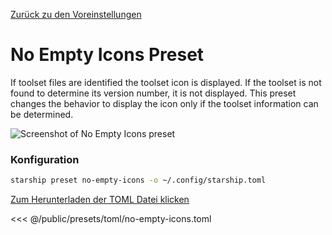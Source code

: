 [Zurück zu den Voreinstellungen](./#no-empty-icons)

# No Empty Icons Preset

If toolset files are identified the toolset icon is displayed. If the toolset is not found to determine its version number, it is not displayed. This preset changes the behavior to display the icon only if the toolset information can be determined.

![Screenshot of No Empty Icons preset](/presets/img/no-empty-icons.png)

### Konfiguration

```sh
starship preset no-empty-icons -o ~/.config/starship.toml
```

[Zum Herunterladen der TOML Datei klicken](/presets/toml/no-empty-icons.toml)

<<< @/public/presets/toml/no-empty-icons.toml

